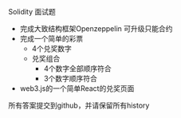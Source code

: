 Solidity 面试题 
- 完成大致结构框架Openzeppelin 可升级只能合约 
- 完成一个简单的彩票 
    - 4个兑奖数字 
    - 兑奖组合 
        - 4个数字全部顺序符合 
        - 3个数字顺序符合 
- web3.js的一个简单React的兑奖页面 

所有答案提交到github，并请保留所有history
